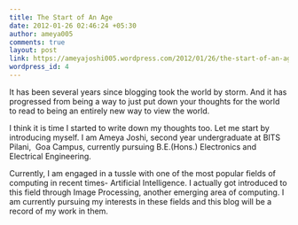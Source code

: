 ```yaml
---
title: The Start of An Age
date: 2012-01-26 02:46:24 +05:30
author: ameya005
comments: true
layout: post
link: https://ameyajoshi005.wordpress.com/2012/01/26/the-start-of-an-age/
wordpress_id: 4
---
```


It has been several years since blogging took the world by storm. And it has progressed from being a way to just put down your thoughts for the world to read to being an entirely new way to view the world.

I think it is time I started to write down my thoughts too. Let me start by introducing myself. I am Ameya Joshi, second year undergraduate at BITS Pilani,  Goa Campus, currently pursuing B.E.(Hons.) Electronics and Electrical Engineering.

Currently, I am engaged in a tussle with one of the most popular fields of computing in recent times- Artificial Intelligence. I actually got introduced to this field through Image Processing, another emerging area of computing. I am currently pursuing my interests in these fields and this blog will be a record of my work in them.
